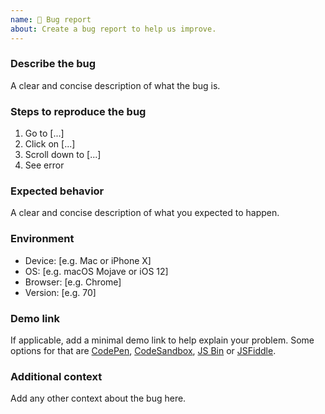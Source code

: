 ```yaml
---
name: 🐛 Bug report
about: Create a bug report to help us improve.
---
```


### Describe the bug

A clear and concise description of what the bug is.

### Steps to reproduce the bug

1. Go to [...]
2. Click on [...]
3. Scroll down to [...]
4. See error

### Expected behavior

A clear and concise description of what you expected to happen.

### Environment

- Device: [e.g. Mac or iPhone X]
- OS: [e.g. macOS Mojave or iOS 12]
- Browser: [e.g. Chrome]
- Version: [e.g. 70]

### Demo link

If applicable, add a minimal demo link to help explain your problem. Some options for that are [CodePen](https://codepen.io/), [CodeSandbox](https://codesandbox.io/), [JS Bin](https://jsbin.com/) or [JSFiddle](https://jsfiddle.net/).

### Additional context

Add any other context about the bug here.
